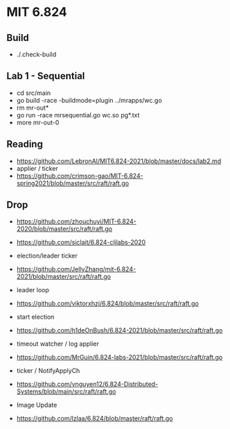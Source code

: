 # MIT 6.824

## Build
- ./.check-build

## Lab 1 - Sequential
- cd src/main
- go build -race -buildmode=plugin ../mrapps/wc.go
- rm mr-out*
- go run -race mrsequential.go wc.so pg*.txt
- more mr-out-0

## Reading
- https://github.com/LebronAl/MIT6.824-2021/blob/master/docs/lab2.md
- applier / ticker
- https://github.com/crimson-gao/MIT-6.824-spring2021/blob/master/src/raft/raft.go

## Drop
- https://github.com/zhouchuyi/MIT-6.824-2020/blob/master/src/raft/raft.go
- https://github.com/siclait/6.824-cljlabs-2020

- election/leader ticker
- https://github.com/JellyZhang/mit-6.824-2021/blob/master/src/raft/raft.go

- leader loop
- https://github.com/viktorxhzj/6.824/blob/master/src/raft/raft.go

- start election
- https://github.com/h1deOnBush/6.824-2021/blob/master/src/raft/raft.go

- timeout watcher / log applier
- https://github.com/MrGuin/6.824-labs-2021/blob/master/src/raft/raft.go

- ticker / NotifyApplyCh
- https://github.com/vnguyen12/6.824-Distributed-Systems/blob/main/src/raft/raft.go

- Image Update
- https://github.com/lzlaa/6.824/blob/master/raft/raft.go


